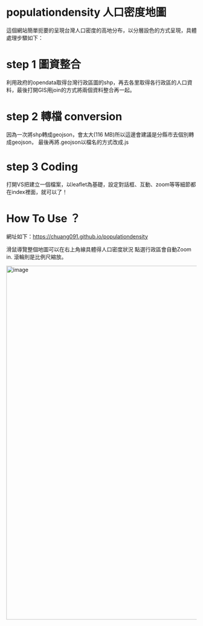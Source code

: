 # populationdensity 人口密度地圖
這個網站簡單扼要的呈現台灣人口密度的高地分布，以分層設色的方式呈現，具體處理步驟如下：

# step 1 圖資整合
利用政府的opendata取得台灣行政區圖的shp，再去各里取得各行政區的人口資料，最後打開GIS用join的方式將兩個資料整合再一起。
# step 2 轉檔 conversion
因為一次將shp轉成geojson，會太大(116 MB)所以這邊會建議是分縣市去個別轉成geojson，
最後再將.geojson以檔名的方式改成.js
# step 3 Coding
打開VS把建立一個檔案，以leaflet為基礎，設定對話框、互動、zoom等等細節都在index裡面，就可以了！

# How To Use ？
網址如下：https://chuang091.github.io/populationdensity

滑鼠導覽整個地圖可以在右上角線具體得人口密度狀況
點選行政區會自動Zoom in.
滾輪則是比例尺縮放。

<img width="937" alt="image" src="https://user-images.githubusercontent.com/101982224/168328314-4f113ac4-98ef-40ec-91c7-179ed603e94a.png">
